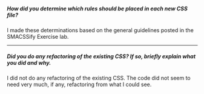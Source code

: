 ##### How did you determine which rules should be placed in each new CSS file?

I made these determinations based on the general guidelines posted in the SMACSSify Exercise lab.

---

##### Did you do any refactoring of the existing CSS? If so, briefly explain what you did and why.

I did not do any refactoring of the existing CSS. The code did not seem to need very much, if any, refactoring from what I could see. 
